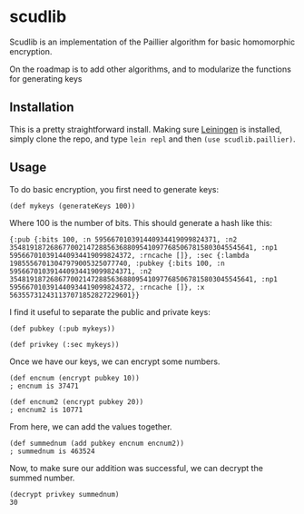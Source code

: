 # scudlib

Scudlib is an implementation of the Paillier algorithm for basic homomorphic encryption. 

On the roadmap is to add other algorithms, and to modularize the functions for generating keys

## Installation

This is a pretty straightforward install.  Making sure [Leiningen](https://leiningen.org/) is installed, simply clone the repo, and type `lein repl` and then `(use scudlib.paillier)`.

## Usage

To do basic encryption, you first need to generate keys: 

```
(def mykeys (generateKeys 100))
```
Where 100 is the number of bits. This should generate a hash like this: 

```
{:pub {:bits 100, :n 595667010391440934419099824371, :n2 354819187268677002147288563688095410977685067815803045545641, :np1 595667010391440934419099824372, :rncache []}, :sec {:lambda 19855567013047979005325077740, :pubkey {:bits 100, :n 595667010391440934419099824371, :n2 354819187268677002147288563688095410977685067815803045545641, :np1 595667010391440934419099824372, :rncache []}, :x 563557312431137071852827229601}}
```

I find it useful to separate the public and private keys: 

```
(def pubkey (:pub mykeys))

(def privkey (:sec mykeys))
```

Once we have our keys, we can encrypt some numbers. 

```
(def encnum (encrypt pubkey 10))
; encnum is 37471

(def encnum2 (encrypt pubkey 20))
; encnum2 is 10771

```

From here, we can add the values together. 

```
(def summednum (add pubkey encnum encnum2))
; summednum is 463524
```

Now, to make sure our addition was successful, we can decrypt the summed number.

```
(decrypt privkey summednum)
30
```

